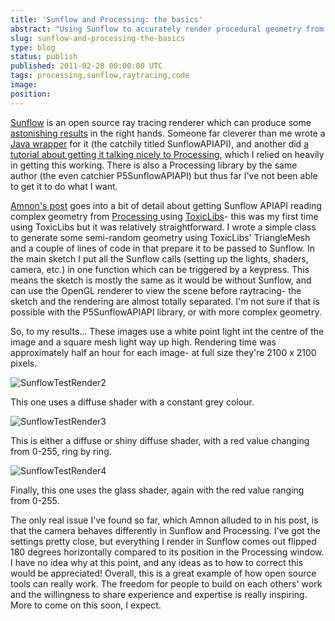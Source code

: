 ```yaml
---
title: 'Sunflow and Processing: the basics'
abstract: "Using Sunflow to accurately render procedural geometry from Processing."
slug: sunflow-and-processing-the-basics
type: blog
status: publish
published: 2011-02-28 00:00:00 UTC
tags: processing,sunflow,raytracing,code
image: 
position: 
---
```


[Sunflow][1] is an open source ray tracing renderer
which can produce some [astonishing results][2] in
the right hands. Someone far cleverer than me wrote a [Java
wrapper][3] for it (the catchily titled
SunflowAPIAPI), and another did [a tutorial about getting it talking
nicely to Processing][4], which I relied on heavily
in getting this working. There is also a Processing library by the same
author (the even catchier P5SunflowAPIAPI) but thus far I've not been
able to get it to do what I want.

[Amnon's post][4] goes into a bit of detail about
getting Sunflow APIAPI reading complex geometry from [Processing ][5] using [ToxicLibs][6]- this was my
first time using ToxicLibs but it was relatively straightforward. I
wrote a simple class to generate some semi-random geometry using
ToxicLibs' TriangleMesh and a couple of lines of code in that prepare
it to be passed to Sunflow. In the main sketch I put all the Sunflow
calls (setting up the lights, shaders, camera, etc.) in one function
which can be triggered by a keypress. This means the sketch is mostly
the same as it would be without Sunflow, and can use the OpenGL renderer
to view the scene before raytracing- the sketch and the rendering are
almost totally separated. I'm not sure if that is possible with the
P5SunflowAPIAPI library, or with more complex geometry.

So, to my results... These images use a white point light int the centre
of the image and a square mesh light way up high. Rendering time was
approximately half an hour for each image- at full size they're 2100 x
2100 pixels.

![SunflowTestRender2](/images/sunflowtestrender2_5481521239_o.png)

This one uses a diffuse shader with a constant grey colour.

![SunflowTestRender3](/images/sunflowtestrender3_5482121704_o.png)

This is either a diffuse or shiny diffuse shader, with a red value
changing from 0-255, ring by ring.

![SunflowTestRender4](/images/sunflowtestrender4_5486710760_o.png)

Finally, this one uses the glass shader, again with the red value
ranging from 0-255.

The only real issue I've found so far, which Amnon alluded to in his
post, is that the camera behaves differently in Sunflow and Processing.
I've got the settings pretty close, but everything I render in Sunflow
comes out flipped 180 degrees horizontally compared to its position in
the Processing window. I have no idea why at this point, and any ideas
as to how to correct this would be appreciated! Overall, this is a great
example of how open source tools can really work. The freedom for people
to build on each others' work and the willingness to share experience
and expertise is really inspiring. More to come on this soon, I expect.



[1]: http://sunflow.sourceforge.net/index.php?pg=news
[2]: http://sunflow.sourceforge.net/index.php?pg=gall
[3]: http://code.google.com/p/sunflowapiapi/
[4]: http://amnonp5.wordpress.com/2010/09/28/sunflow-processing/
[5]: http://processing.org/
[6]: http://toxiclibs.org/
